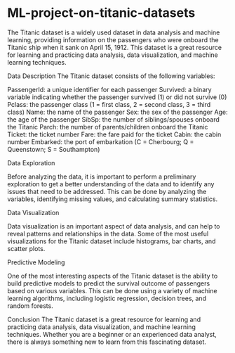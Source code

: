 # ML-project-on-titanic-datasets

The Titanic dataset is a widely used dataset in data analysis and machine learning, providing information on the passengers who were onboard the Titanic ship when it sank on April 15, 1912. This dataset is a great resource for learning and practicing data analysis, data visualization, and machine learning techniques.

Data Description
The Titanic dataset consists of the following variables:

PassengerId: a unique identifier for each passenger
Survived: a binary variable indicating whether the passenger survived (1) or did not survive (0)
Pclass: the passenger class (1 = first class, 2 = second class, 3 = third class)
Name: the name of the passenger
Sex: the sex of the passenger
Age: the age of the passenger
SibSp: the number of siblings/spouses onboard the Titanic
Parch: the number of parents/children onboard the Titanic
Ticket: the ticket number
Fare: the fare paid for the ticket
Cabin: the cabin number
Embarked: the port of embarkation (C = Cherbourg; Q = Queenstown; S = Southampton)

Data Exploration

Before analyzing the data, it is important to perform a preliminary exploration to get a better understanding of the data and to identify any issues that need to be addressed.
This can be done by analyzing the variables, identifying missing values, and calculating summary statistics.

Data Visualization

Data visualization is an important aspect of data analysis, and can help to reveal patterns and relationships in the data.
Some of the most useful visualizations for the Titanic dataset include histograms, bar charts, and scatter plots.

Predictive Modeling

One of the most interesting aspects of the Titanic dataset is the ability to build predictive models to predict the survival outcome of passengers based on various variables.
This can be done using a variety of machine learning algorithms, including logistic regression, decision trees, and random forests.

Conclusion
The Titanic dataset is a great resource for learning and practicing data analysis, data visualization, and machine learning techniques. 
Whether you are a beginner or an experienced data analyst, there is always something new to learn from this fascinating dataset.

